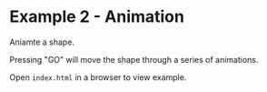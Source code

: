 # Example 2 - Animation

Aniamte a shape.

Pressing "GO" will move the shape through a series of animations.

Open `index.html` in a browser to view example.